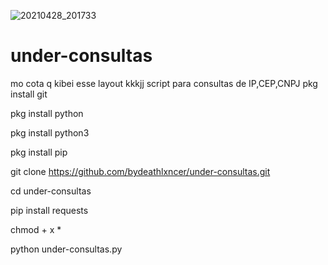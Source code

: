 ![20210428_201733](https://user-images.githubusercontent.com/83184525/116802660-e79fa280-aaea-11eb-88e4-a3711f321831.png)
# under-consultas
mo cota q kibei esse layout kkkjj
script para consultas de IP,CEP,CNPJ
pkg install git

pkg install python

pkg install python3

pkg install pip

git clone https://github.com/bydeathlxncer/under-consultas.git

cd under-consultas

pip install requests

chmod + x *

python under-consultas.py


